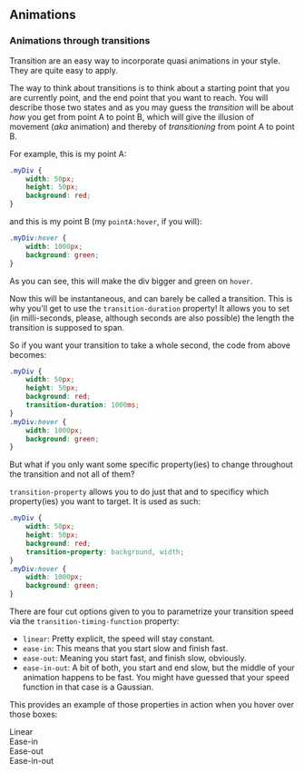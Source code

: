 ## Animations

### Animations through transitions

Transition are an easy way to incorporate quasi animations in your style. They are quite easy to apply.

The way to think about transitions is to think about a starting point that you are currently point, and the end point that you want to reach. You will describe those two states and as you may guess the *transition* will be about *how* you get from point A to point B, which will give the illusion of movement (*aka* animation) and thereby of *transitioning* from point A to point B.

For example, this is my point A:
```css
.myDiv {
    width: 50px;
    height: 50px;
    background: red;
}
```
and this is my point B (my `pointA:hover`, if you will):
```css
.myDiv:hover {
    width: 1000px;
    background: green;
}
```
As you can see, this will make the div bigger and green on `hover`.

Now this will be instantaneous, and can barely be called a transition. This is why you'll get to use the `transition-duration` property! It allows you to set (in milli-seconds, please, although seconds are also possible) the length the transition is supposed to span.

So if you want your transition to take a whole second, the code from above becomes:

```css
.myDiv {
    width: 50px;
    height: 50px;
    background: red;
    transition-duration: 1000ms;
}
.myDiv:hover {
    width: 1000px;
    background: green;
}
```

But what if you only want some specific property(ies) to change throughout the transition and not all of them?

`transition-property` allows you to do just that and to specificy which property(ies) you want to target. It is used as such:

```css
.myDiv {
    width: 50px;
    height: 50px;
    background: red;
    transition-property: background, width;
}
.myDiv:hover {
    width: 1000px;
    background: green;
}
```

There are four cut options given to you to parametrize your transition speed via the `transition-timing-function` property:

- `linear`: Pretty explicit, the speed will stay constant.
- `ease-in`: This means that you start slow and finish fast.
- `ease-out`: Meaning you start fast, and finish slow, obviously.
- `ease-in-out`: A bit of both, you start and end slow, but the middle of your animation happens to be fast. You might have guessed that your speed function in that case is a Gaussian.

This provides an example of those properties in action when you hover over those boxes:

<div class="codeExampleContainer">
    <div class="transitions__container">
        <div style="width: 50%;"><div class="toAnimate linear">Linear</div></div>
        <div style="width: 50%;"><div class="toAnimate ease-in">Ease-in</div></div>
        <div style="width: 50%;"><div class="toAnimate ease-out">Ease-out</div></div>
        <div style="width: 50%;"><div class="toAnimate ease-in-out">Ease-in-out</div></div>
    </div>
</div>
